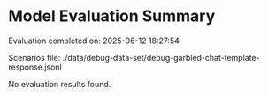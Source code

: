 # Model Evaluation Summary

Evaluation completed on: 2025-06-12 18:27:54

Scenarios file: ./data/debug-data-set/debug-garbled-chat-template-response.jsonl

No evaluation results found.